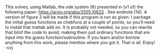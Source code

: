 This solves, using Matlab, the ode system (6) presented in (v1 of) the following paper: https://arxiv.org/abs/2505.10622 .
See endnote [14].
A version of figure 3 will be made if this program is run as given. 
I package the initial guess functions as chebfuns at a couple of points, so you'll need to install that matlab add on.
It is probably not needed, so you can rewrite that bitof the code to avoid, making them just ordinary functions that are input into the guess function/subroutine.
If you learn and/or borrow anything from this work, please mention where you got it.
That is all. 
Enjoy! -cvj
